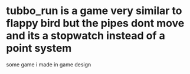# tubbo_run is a game very similar to flappy bird but the pipes dont move and its a stopwatch instead of a point system
some game i made in game design 
